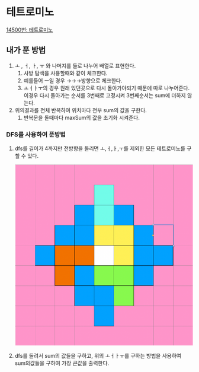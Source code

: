 # 테트로미노

[14500번: 테트로미노](https://www.acmicpc.net/problem/14500)

## 내가 푼 방법

1. ㅗ , ㅓ, ㅏ, ㅜ 와 나머지를 둘로 나누어 배열로 표현한다.
    1. 사방 탐색을 사용할때와 같이 체크한다.
    2. 예를들어 ㅡ일 경우 →→→방향으로 체크한다.
    3. ㅗㅓㅏㅜ의 경우 원래 있던곳으로 다시 돌아가야되기 때문에 따로 나누어준다. 이경우 다시 돌아가는 순서를 3번째로 고정시켜 3번째순서는 sum에 더하지 않는다.
2. 위의결과를 전체 반복하여 위치마다 전부 sum의 값을 구한다.
    1. 반복문을 돌때마다 maxSum의 값을 초기화 시켜준다.
    

### DFS를 사용하여 푼방법

1. dfs를 길이가 4까지만 전방향을 돌리면 ㅗ,ㅓ,ㅏ,ㅜ를 제외한 모든 테트로미노를 구할 수 있다.
    
    ![Untitled](테트로미노/Untitled.png)
    
2. dfs를 돌려서 sum의 값들을 구하고, 위의 ㅗㅓㅏㅜ를 구하는 방법을 사용하여 sum의값들을 구하여 가장 큰값을 출력한다.
